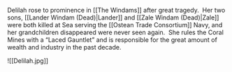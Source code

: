 Delilah rose to prominence in [[The Windams]] after great tragedy.  Her two sons, [[Lander Windam (Dead)|Lander]] and [[Zale Windam (Dead)|Zale]] were both killed at Sea serving the [[Ostean Trade Consortium]] Navy, and her grandchildren disappeared were never seen again.  She rules the Coral Mines with a “Laced Gauntlet” and is responsible for the great amount of wealth and industry in the past decade.

![[Delilah.jpg]]